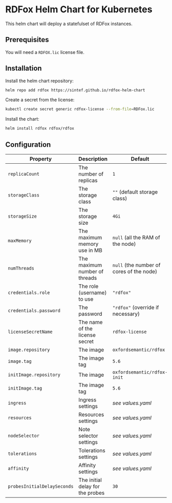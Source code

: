 
# RDFox Helm Chart for Kubernetes

This helm chart will deploy a statefulset of RDFox instances.

## Prerequisites

You will need a `RDFOX.lic` license file.

## Installation

Install the helm chart repository:

```bash
helm repo add rdfox https://sintef.github.io/rdfox-helm-chart
```

Create a secret from the license:
```bash
kubectl create secret generic rdfox-license --from-file=RDFox.lic
```

Install the chart:
```bash
helm install rdfox rdfox/rdfox
```

## Configuration

| Property | Description | Default |
| -------- | ----------- | ------- |
| `replicaCount` | The number of replicas | `1` |
| `storageClass` | The storage class | `""` (default storage class) |
| `storageSize` | The storage size | `4Gi` |
| `maxMemory` | The maximum memory use in MB | `null` (all the RAM of the node) |
| `numThreads` | The maximum number of threads | `null` (the number of cores of the node) |
| `credentials.role` | The role (username) to use | `"rdfox"` |
| `credentials.password` | The password | `"rdfox"` (override if necessary) |
| `licenseSecretName` | The name of the license secret | `rdfox-license` |
| `image.repository` | The image | `oxfordsemantic/rdfox` |
| `image.tag` | The image tag | `5.6` |
| `initImage.repository` | The image | `oxfordsemantic/rdfox-init` |
| `initImage.tag` | The image tag | `5.6` |
| `ingress` | Ingress settings | *see values.yaml* |
| `resources` | Resources settings | *see values.yaml* |
| `nodeSelector` | Note selector settings | *see values.yaml* |
| `tolerations` | Tolerations settings | *see values.yaml* |
| `affinity` | Affinity settings | *see values.yaml* |
| `probesInitialDelaySeconds` | The initial delay for the probes | `30` |